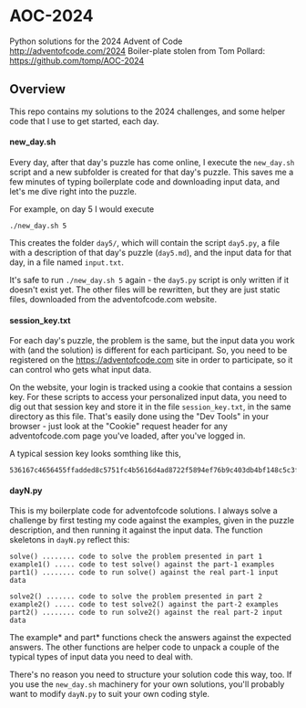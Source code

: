# AOC-2024
Python solutions for the 2024 Advent of Code http://adventofcode.com/2024
Boiler-plate stolen from Tom Pollard: https://github.com/tomp/AOC-2024

Overview
--------
This repo contains my solutions to the 2024 challenges, and some helper code
that I use to get started, each day.

#### new_day.sh
Every day, after that day's puzzle has come online, I execute the
`new_day.sh` script and a new subfolder is created for that day's puzzle.
This saves me a few minutes of typing boilerplate code and downloading input
data, and let's me dive right into the puzzle.

For example, on day 5 I would execute

    ./new_day.sh 5

This creates the folder `day5/`, which will contain the script `day5.py`, a
file with a description of that day's puzzle (`day5.md`), and the input data
for that day, in a file named `input.txt`.

It's safe to run `./new_day.sh 5` again - the `day5.py` script is only
written if it doesn't exist yet.  The other files will be rewritten, but they 
are just static files, downloaded from the adventofcode.com website.

#### session_key.txt
For each day's puzzle, the problem is the same, but the input data you work
with (and the solution) is different for each participant.  So, you need to
be registered on the https://adventofcode.com site in order to participate,
so it can control who gets what input data.

On the website, your login is tracked using a cookie that contains a session
key.  For these scripts to access your personalized input data, you need to
dig out that session key and store it in the file `session_key.txt`, in the
same directory as this file.  That's easily done using the "Dev Tools" in
your browser - just look at the "Cookie" request header for any
adventofcode.com page you've loaded, after you've logged in.

A typical session key looks somthing like this,

    536167c4656455ffadded8c5751fc4b5616d4ad8722f5894ef76b9c403db4bf148c5c3f8571cf9aea038a55c7b3910a1bce63fc52666a92f881ab6aeea7c5101

#### dayN.py
This is my boilerplate code for adventofcode solutions.  I always solve a
challenge by first testing my code against the examples, given in the puzzle
description, and then running it against the input data.  The function
skeletons in `dayN.py` reflect this:

    solve() ........ code to solve the problem presented in part 1
    example1() ..... code to test solve() against the part-1 examples
    part1() ........ code to run solve() against the real part-1 input data

    solve2() ....... code to solve the problem presented in part 2
    example2() ..... code to test solve2() against the part-2 examples
    part2() ........ code to run solve2() against the real part-2 input data

The example* and part* functions check the answers against the expected answers.
The other functions are helper code to unpack a couple of the typical types of
input data you need to deal with.

There's no reason you need to structure your solution code this way, too.
If you use the `new_day.sh` machinery for your own solutions, you'll
probably want to modify `dayN.py` to suit your own coding style.




